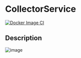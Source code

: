 # CollectorService
[![Docker Image CI](https://github.com/hirre/CollectorService/actions/workflows/docker-image.yml/badge.svg?branch=master)](https://github.com/hirre/CollectorService/actions/workflows/docker-image.yml)

## Description
![image](https://github.com/user-attachments/assets/6d78c654-76b4-4654-b462-1ceb74702c85)

